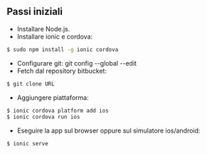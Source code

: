 ## Passi iniziali

* Installare Node.js.
* Installare ionic e cordova: 

```bash
$ sudo npm install -g ionic cordova
```

* Configurare git: git config --global --edit
* Fetch dal repository bitbucket:

```bash
$ git clone URL
```

* Aggiungere piattaforma:

```bash
$ ionic cordova platform add ios
$ ionic cordova run ios
```

* Eseguire la app sul browser oppure sul simulatore ios/android:
```bash
$ ionic serve
```